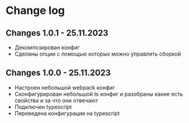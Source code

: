# Change log

## Changes 1.0.1 - 25.11.2023

-   Декомпозирован конфиг
-   Сделаны опции с помощью которых можно управлять сборкой

## Changes 1.0.0 - 25.11.2023

-   Настроен небольшой webpack конфиг
-   Сконфигурирован небольшой ts конфиг и разобраны какие есть свойства и за что они отвечают
-   Подключен typescript
-   Переведена конфигурация на typescript
